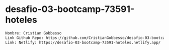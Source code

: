 # desafio-03-bootcamp-73591-hoteles
```sh
Nombre: Cristian Gobbesso
Link Github Repo: https://github.com/CristianGobbesso/desafio-03-bootcamp-73591-hoteles.git
Link: Netlify: https://desafio-03-bootcamp-73591-hoteles.netlify.app/
```

